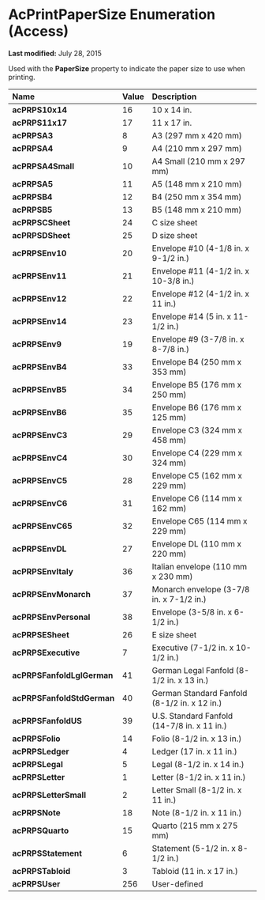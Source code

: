 
# AcPrintPaperSize Enumeration (Access)

 **Last modified:** July 28, 2015

Used with the  **PaperSize** property to indicate the paper size to use when printing.


|**Name**|**Value**|**Description**|
|:-----|:-----|:-----|
| **acPRPS10x14**|16|10 x 14 in.|
| **acPRPS11x17**|17|11 x 17 in. |
| **acPRPSA3**|8|A3 (297 mm x 420 mm)|
| **acPRPSA4**|9|A4 (210 mm x 297 mm)|
| **acPRPSA4Small**|10|A4 Small (210 mm x 297 mm)|
| **acPRPSA5**|11|A5 (148 mm x 210 mm)|
| **acPRPSB4**|12|B4 (250 mm x 354 mm)|
| **acPRPSB5**|13|B5 (148 mm x 210 mm)|
| **acPRPSCSheet**|24|C size sheet|
| **acPRPSDSheet**|25|D size sheet|
| **acPRPSEnv10**|20|Envelope #10 (4-1/8 in. x 9-1/2 in.)|
| **acPRPSEnv11**|21|Envelope #11 (4-1/2 in. x 10-3/8 in.)|
| **acPRPSEnv12**|22|Envelope #12 (4-1/2 in. x 11 in.)|
| **acPRPSEnv14**|23|Envelope #14 (5 in. x 11-1/2 in.)|
| **acPRPSEnv9**|19|Envelope #9 (3-7/8 in. x 8-7/8 in.)|
| **acPRPSEnvB4**|33|Envelope B4 (250 mm x 353 mm)|
| **acPRPSEnvB5**|34|Envelope B5 (176 mm x 250 mm)|
| **acPRPSEnvB6**|35|Envelope B6 (176 mm x 125 mm)|
| **acPRPSEnvC3**|29|Envelope C3 (324 mm x 458 mm)|
| **acPRPSEnvC4**|30|Envelope C4 (229 mm x 324 mm)|
| **acPRPSEnvC5**|28|Envelope C5 (162 mm x 229 mm)|
| **acPRPSEnvC6**|31|Envelope C6 (114 mm x 162 mm)|
| **acPRPSEnvC65**|32|Envelope C65 (114 mm x 229 mm)|
| **acPRPSEnvDL**|27|Envelope DL (110 mm x 220 mm)|
| **acPRPSEnvItaly**|36|Italian envelope (110 mm x 230 mm)|
| **acPRPSEnvMonarch**|37|Monarch envelope (3-7/8 in. x 7-1/2 in.)|
| **acPRPSEnvPersonal**|38|Envelope (3-5/8 in. x 6-1/2 in.)|
| **acPRPSESheet**|26|E size sheet|
| **acPRPSExecutive**|7|Executive (7-1/2 in. x 10-1/2 in.)|
| **acPRPSFanfoldLglGerman**|41|German Legal Fanfold (8-1/2 in. x 13 in.)|
| **acPRPSFanfoldStdGerman**|40|German Standard Fanfold (8-1/2 in. x 12 in.)|
| **acPRPSFanfoldUS**|39|U.S. Standard Fanfold (14-7/8 in. x 11 in.)|
| **acPRPSFolio**|14|Folio (8-1/2 in. x 13 in.)|
| **acPRPSLedger**|4|Ledger (17 in. x 11 in.)|
| **acPRPSLegal**|5|Legal (8-1/2 in. x 14 in.)|
| **acPRPSLetter**|1|Letter (8-1/2 in. x 11 in.)|
| **acPRPSLetterSmall**|2|Letter Small (8-1/2 in. x 11 in.)|
| **acPRPSNote**|18|Note (8-1/2 in. x 11 in.)|
| **acPRPSQuarto**|15|Quarto (215 mm x 275 mm)|
| **acPRPSStatement**|6|Statement (5-1/2 in. x 8-1/2 in.)|
| **acPRPSTabloid**|3|Tabloid (11 in. x 17 in.)|
| **acPRPSUser**|256|User-defined|
